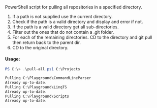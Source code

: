 PowerShell script for pulling all repositories in a specified directory.

1. If a path is not supplied use the current directory.
1. Check if the path is a valid directory and display and error if not.
1. If the path is a valid directory get all sub-directories.
1. Filter out the ones that do not contain a .git folder.
1. For each of the remaining directories. CD to the directory and git pull then return back to the parent dir.
1. CD to the original directory.

#### Usage:

```powershell
PS C:\> .\pull-all.ps1 C:\Projects

Pulling C:\Playground\CommandLineParser
Already up-to-date.
Pulling C:\Playground\LinqTS
Already up-to-date.
Pulling C:\Playground\Scripts
Already up-to-date.
```
